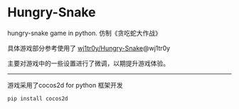 # Hungry-Snake
hungry-snake game in python. 仿制《贪吃蛇大作战》 

具体游戏部分参考使用了 [wj1tr0y/Hungry-Snake](https://github.com/wj1tr0y/Hungry-Snake)@wj1tr0y

主要对游戏中的一些设置进行了微调，以期提升游戏体验。

---

游戏采用了cocos2d for python 框架开发

`pip install cocos2d`



